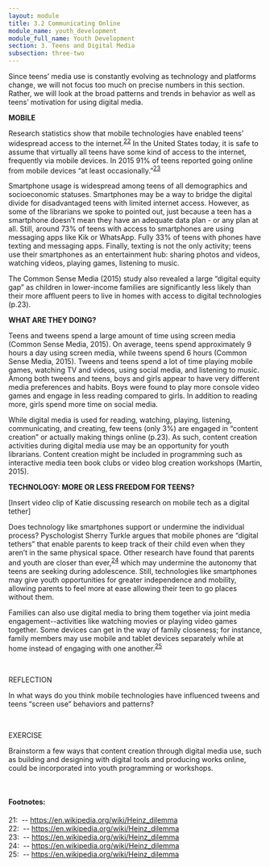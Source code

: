```yaml
---
layout: module
title: 3.2 Communicating Online
module_name: youth_development
module_full_name: Youth Development
section: 3. Teens and Digital Media
subsection: three-two
---
```


Since teens’ media use is constantly evolving as technology and platforms change, we will not focus too much on precise numbers in this section. Rather, we will look at the broad patterns and trends in behavior as well as teens’ motivation for using digital media.  

**MOBILE** 

Research statistics show that mobile technologies have enabled teens’ widespread access to the internet.<sup>[22](#fn22)</sup> In the United States today, it is safe to assume that virtually all teens have some kind of access to the internet, frequently via mobile devices. In 2015 91% of teens reported going online from mobile devices “at least occasionally.”<sup>[23](#fn23)</sup>  

Smartphone usage is widespread among teens of all demographics and socioeconomic statuses. Smartphones may be a way to bridge the digital divide for disadvantaged teens with limited internet access. However, as some of the librarians we spoke to pointed out, just because a teen has a smartphone doesn’t mean they have an adequate data plan - or any plan at all. Still, around 73% of teens with access to smartphones are using messaging apps like Kik or WhatsApp. Fully 33% of teens with phones have texting and messaging apps. Finally, texting is not the only activity; teens use their smartphones as an entertainment hub: sharing photos and videos, watching videos, playing games, listening to music.   

The Common Sense Media (2015) study also revealed a large “digital equity gap” as children in lower-income families are significantly less likely than their more affluent peers to live in homes with access to digital technologies (p.23). 

**WHAT ARE THEY DOING?**  

Teens and tweens spend a large amount of time using screen media (Common Sense Media, 2015). On average, teens spend approximately 9 hours a day using screen media, while tweens spend 6 hours (Common Sense Media, 2015). Tweens and teens spend a lot of time playing mobile games, watching TV and videos, using social media, and listening to music. Among both tweens and teens, boys and girls appear to have very different media preferences and habits. Boys were found to play more console video games and engage in less reading compared to girls. In addition to reading more, girls spend more time on social media. 

While digital media is used for reading, watching, playing, listening, communicating, and creating, few teens (only 3%) are engaged in “content creation” or actually making things online (p.23). As such, content creation activities during digital media use may be an opportunity for youth librarians. Content creation might be included in programming such as interactive media teen book clubs or video blog creation workshops (Martin, 2015). 

**TECHNOLOGY: MORE OR LESS FREEDOM FOR TEENS?**  

[Insert video clip of Katie discussing research on mobile tech as a digital tether] 

Does technology like smartphones support or undermine the individual process? Pyschologist Sherry Turkle argues that mobile phones are “digital tethers” that enable parents to keep track of their child even when they aren’t in the same physical space. Other research have found that parents and youth are closer than ever,<sup>[24](#fn24)</sup> which may undermine the autonomy that teens are seeking during adolescence. Still, technologies like smartphones may give youth opportunities for greater independence and mobility, allowing parents to feel more at ease allowing their teen to go places without them.  

Families can also use digital media to bring them together via joint media engagement--activities like watching movies or playing video games together. Some devices can get in the way of family closeness; for instance, family members may use mobile and tablet devices separately while at home instead of engaging with one another.<sup>[25](#fn25)</sup> 

<br>
<div class="reflection"> 

  <p><span class="box-title">REFLECTION</span></p> 
  <p>
  In what ways do you think mobile technologies have influenced tweens and teens “screen use” behaviors and patterns?
  </p>
</div>
<br>

<div class="reflection"> 

  <p><span class="box-title">EXERCISE</span></p> 
  <p>
  Brainstorm a few ways that content creation through digital media use, such as building and designing with digital tools and producing works online, could be incorporated into youth programming or workshops. 
  </p>
</div>
<br>


#### Footnotes:

<a name="fn21">21</a>:  -- https://en.wikipedia.org/wiki/Heinz_dilemma
<br>
<a name="fn22">22</a>:  -- https://en.wikipedia.org/wiki/Heinz_dilemma
<br>
<a name="fn23">23</a>:  -- https://en.wikipedia.org/wiki/Heinz_dilemma
<br>
<a name="fn24">24</a>:  -- https://en.wikipedia.org/wiki/Heinz_dilemma
<br>
<a name="fn25">25</a>:  -- https://en.wikipedia.org/wiki/Heinz_dilemma
<br>
